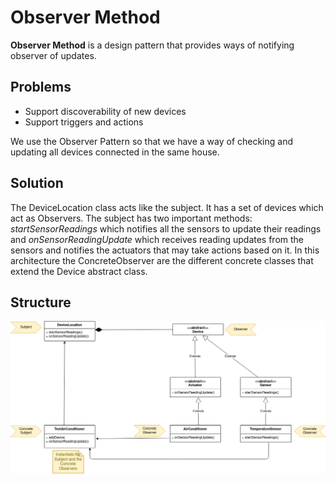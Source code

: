 # Observer Method

**Observer Method** is a design pattern that provides ways of notifying observer of updates.

## Problems

- Support discoverability of new devices
- Support triggers and actions

We use the Observer Pattern so that we have a way of checking and updating all devices connected in the same house.  

## Solution

The DeviceLocation class acts like the subject. It has a set of devices which act as Observers. The subject has two important methods: <i>startSensorReadings</i> which notifies all the sensors
to update their readings and <i>onSensorReadingUpdate</i> which receives reading updates from the sensors and notifies 
the actuators that may take actions based on it. In this architecture the ConcreteObserver are the
different concrete classes that extend the Device abstract class.

## Structure

![ObserverMethod](ObserverMethod.png)
